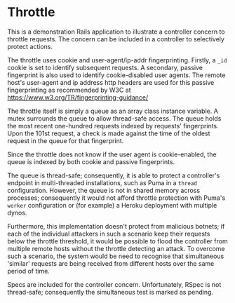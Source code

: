 # Throttle

This is a demonstration Rails application to illustrate a controller concern
to throttle requests. The concern can be included in a controller to
selectively protect actions.

The throttle uses cookie and user-agent/ip-addr fingerprinting. Firstly, a
`_id` cookie is set to identify subsequent requests. A secondary, passive
fingerprint is also used to identify cookie-disabled user agents. The
remote host's user-agent and ip address http headers are used for this passive
fingerprinting as recommended by W3C at https://www.w3.org/TR/fingerprinting-guidance/

The throttle itself is simply a queue as an array class instance variable.
A mutex surrounds the queue to allow thread-safe access. The queue holds the
most recent one-hundred requests indexed by requests' fingerprints. Upon the
101st request, a check is made against the time of the oldest request in the
queue for that fingerprint.

Since the throttle does not know if the user agent is cookie-enabled, the queue
is indexed by both cookie and passive fingerprints.

The queue is thread-safe; consequently, it is able to protect a controller's
endpoint in multi-threaded installations, such as Puma in a `thread`
configuration. However, the queue is not in shared memory across processes;
consequently it would not afford throttle protection with Puma's `worker`
configuration or (for example) a Heroku deployment with multiple dynos.

Furthermore, this implementation doesn't protect from malicious botnets; if
each of the individual attackers in such a scenario keep their requests below
the throttle threshold, it would be possible to flood the controller from
multiple remote hosts without the throttle detecting an attack. To overcome
such a scenario, the system would be need to recognise that simultaneous
'similar' requests are being received from different hosts over the same
period of time.

Specs are included for the controller concern. Unfortunately, RSpec is not
thread-safe; consequently the simultaneous test is marked as pending.

